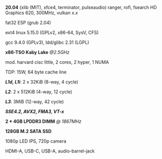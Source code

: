 **20.04** (xlib (MIT), xfce4, terminator, pulseaudio)
ranger, rofi, fsearch
HD Graphics 620, 300MHz, vulkan x.x

fat32 ESP (grub 2.04)

ext4 linux 5.15.0 (GPLv2, x86-64, SysV, CFS)

gcc 9.4.0 (GPLv3), ldd/glibc 2.31 (LGPL)

**x86-TSO Kaby Lake** *@2.5GHz*

mod. harvard cisc little, 2 cores, 2 hyper, 1 NUMA

TDP: 15W, 64 byte cache line

***L1d, L1i***: 2 x 32KiB (8-way, 4 cycle)

***L2***: 2 x 512KiB (4-way, 12 cycle)

***L3***: 3MiB (12-way, 42 cycle)

***SSE4.2, AVX2, FMA3, VT-x***


**2 * 4GB LPDDR3 DIMM** *@ 1867MHz*

**128GB M.2 SATA SSD**

1080p LED IPS, 720p camera

HDMI-A, USB-C, USB-A, audio-barrel-jack
